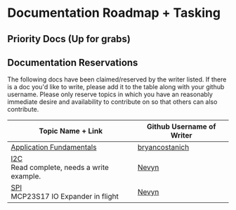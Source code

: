 # Documentation Roadmap + Tasking



## Priority Docs (Up for grabs)


## Documentation Reservations

The following docs have been claimed/reserved by the writer listed. If there is a doc you'd like to write, please add it to the table along with your github username. Please only reserve topics in which you have an reasonably immediate desire and availability to contribute on so that others can also contribute.

| Topic Name + Link | Github Username of Writer |
|-------------------|---------------------------|
| [Application Fundamentals](Netduino/Application_Fundamentals/) | [bryancostanich](https://github.com/bryancostanich) |
| [I2C](Netduino/Input_Output/Digital/I2C/)<br/>Read complete, needs a write example.| [Nevyn](https://github.com/NevynUK) |
| [SPI](Netduino/Input_Output/Digital/SPI/)<br>MCP23S17 IO Expander in flight | [Nevyn](https://github.com/NevynUK) |


